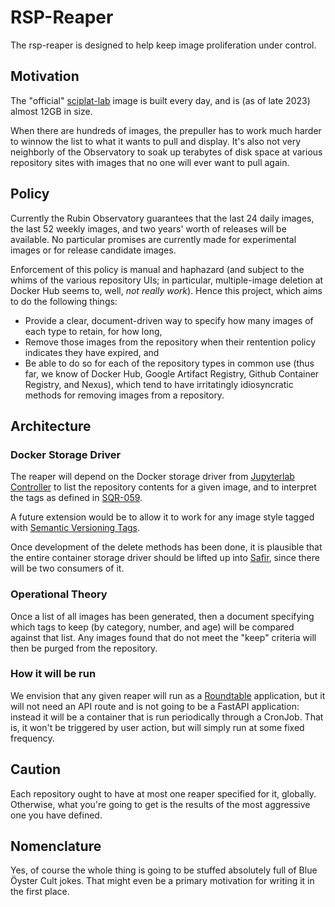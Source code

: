 # RSP-Reaper

The rsp-reaper is designed to help keep image proliferation under
control.

## Motivation

The "official" [sciplat-lab](https://ghcr.io/lsst-sqre/sciplat-lab)
image is built every day, and is (as of late 2023) almost 12GB in size.

When there are hundreds of images, the prepuller has to work much harder
to winnow the list to what it wants to pull and display.  It's also not
very neighborly of the Observatory to soak up terabytes of disk space at
various repository sites with images that no one will ever want to pull
again.

## Policy

Currently the Rubin Observatory guarantees that the last 24 daily
images, the last 52 weekly images, and two years' worth of releases will
be available.  No particular promises are currently made for
experimental images or for release candidate images.

Enforcement of this policy is manual and haphazard (and subject to the
whims of the various repository UIs; in particular, multiple-image
deletion at Docker Hub seems to, well, *not really work*).  Hence this
project, which aims to do the following things:

* Provide a clear, document-driven way to specify how many images of
each type to retain, for how long,
* Remove those images from the repository when their rentention policy
indicates they have expired, and
* Be able to do so for each of the repository types in common use (thus
far, we know of Docker Hub, Google Artifact Registry, Github Container
Registry, and Nexus), which tend to have irritatingly idiosyncratic
methods for removing images from a repository.

## Architecture

### Docker Storage Driver

The reaper will depend on the Docker storage driver from [Jupyterlab
Controller](https://github.com/lsst-sqre/jupyterlab-controller) to list
the repository contents for a given image, and to interpret the tags as
defined in [SQR-059](https://sqr-059.lsst.io/).

A future extension would be to allow it to work for any image style
tagged with [Semantic Versioning Tags](https://semver.org/).

Once development of the delete methods has been done, it is plausible
that the entire container storage driver should be lifted up into
[Safir](https://safir.lsst.io), since there will be two consumers of it.

### Operational Theory

Once a list of all images has been generated, then a document specifying
which tags to keep (by category, number, and age) will be compared
against that list.  Any images found that do not meet the "keep"
criteria will then be purged from the repository.

### How it will be run

We envision that any given reaper will run as a
[Roundtable](https://roundtable.lsst.io/) application, but it will not
need an API route and is not going to be a FastAPI application: instead
it will be a container that is run periodically through a CronJob.  That
is, it won't be triggered by user action, but will simply run at some
fixed frequency.

## Caution

Each repository ought to have at most one reaper specified for it,
globally.  Otherwise, what you're going to get is the results of the
most aggressive one you have defined.

## Nomenclature

Yes, of course the whole thing is going to be stuffed absolutely full of
Blue Öyster Cult jokes.  That might even be a primary motivation for
writing it in the first place.

